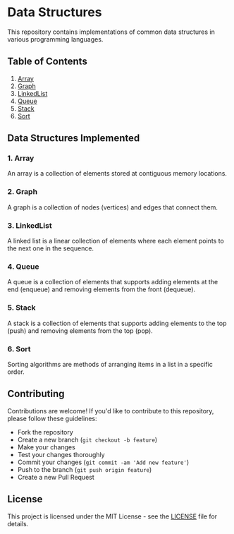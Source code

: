 # Data Structures

This repository contains implementations of common data structures in various programming languages.

## Table of Contents

1. [Array](Array/)
2. [Graph](Graph/)
3. [LinkedList](LinkedList/)
4. [Queue](Queue/)
5. [Stack](Stack/)
6. [Sort](Sort/)

## Data Structures Implemented

### 1. Array

An array is a collection of elements stored at contiguous memory locations.

### 2. Graph

A graph is a collection of nodes (vertices) and edges that connect them.

### 3. LinkedList

A linked list is a linear collection of elements where each element points to the next one in the sequence.

### 4. Queue

A queue is a collection of elements that supports adding elements at the end (enqueue) and removing elements from the front (dequeue).

### 5. Stack

A stack is a collection of elements that supports adding elements to the top (push) and removing elements from the top (pop).

### 6. Sort

Sorting algorithms are methods of arranging items in a list in a specific order.

## Contributing

Contributions are welcome! If you'd like to contribute to this repository, please follow these guidelines:
- Fork the repository
- Create a new branch (`git checkout -b feature`)
- Make your changes
- Test your changes thoroughly
- Commit your changes (`git commit -am 'Add new feature'`)
- Push to the branch (`git push origin feature`)
- Create a new Pull Request

## License

This project is licensed under the MIT License - see the [LICENSE](LICENSE) file for details.
